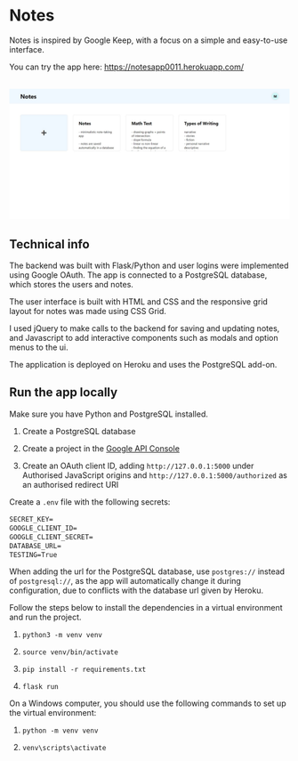 # Notes

Notes is inspired by Google Keep, with a focus on a simple and easy-to-use interface.

You can try the app here: https://notesapp0011.herokuapp.com/

&nbsp;
![demo](screenshots/home.jpg)

## Technical info

The backend was built with Flask/Python and user logins were implemented using Google OAuth. The app is connected to a PostgreSQL database, which stores the users and notes.

The user interface is built with HTML and CSS and the responsive grid layout for notes was made using CSS Grid.

I used jQuery to make calls to the backend for saving and updating notes, and Javascript to add interactive components such as modals and option menus to the ui.

The application is deployed on Heroku and uses the PostgreSQL add-on.

## Run the app locally

Make sure you have Python and PostgreSQL installed.

1. Create a PostgreSQL database

2. Create a project in the [Google API Console](https://console.developers.google.com/)

3. Create an OAuth client ID, adding `http://127.0.0.1:5000` under Authorised JavaScript origins and `http://127.0.0.1:5000/authorized` as an authorised redirect URI

Create a `.env` file with the following secrets:

```
SECRET_KEY=
GOOGLE_CLIENT_ID=
GOOGLE_CLIENT_SECRET=
DATABASE_URL=
TESTING=True
```

When adding the url for the PostgreSQL database, use `postgres://` instead of `postgresql://`, as the app will automatically change it during configuration, due to conflicts with the database url given by Heroku.

Follow the steps below to install the dependencies in a virtual environment and run the project.

1. `python3 -m venv venv`

2. `source venv/bin/activate`

3. `pip install -r requirements.txt`

4. `flask run`

On a Windows computer, you should use the following commands to set up the virtual environment:

1. `python -m venv venv`

2. `venv\scripts\activate`
